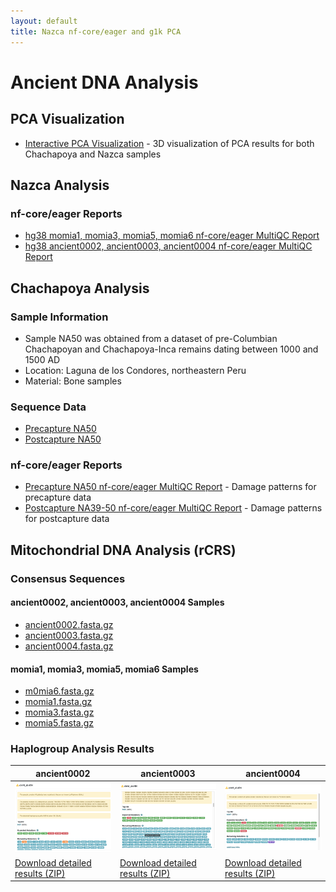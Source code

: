 ```yaml
---
layout: default
title: Nazca nf-core/eager and g1k PCA
---
```


# Ancient DNA Analysis

## PCA Visualization
- [Interactive PCA Visualization](pca_visualization.html) - 3D visualization of PCA results for both Chachapoya and Nazca samples

## Nazca Analysis

### nf-core/eager Reports
- [hg38 momia1, momia3, momia5, momia6 nf-core/eager MultiQC Report](eager_hg38_ipn_eager_multiqc/multiqc_report.html#damageprofiler)
- [hg38 ancient0002, ancient0003, ancient0004 nf-core/eager MultiQC Report](eager_hg38_a234_eager_multiqc/multiqc_report.html#damageprofiler)

## Chachapoya Analysis

### Sample Information
- Sample NA50 was obtained from a dataset of pre-Columbian Chachapoyan and Chachapoya-Inca remains dating between 1000 and 1500 AD
- Location: Laguna de los Condores, northeastern Peru
- Material: Bone samples

### Sequence Data
- [Precapture NA50](https://trace.ncbi.nlm.nih.gov/Traces/?view=run_browser&acc=SRR1298755&display=metadata)
- [Postcapture NA50](https://trace.ncbi.nlm.nih.gov/Traces/?view=run_browser&acc=SRR1314601&display=metadata)

### nf-core/eager Reports
- [Precapture NA50 nf-core/eager MultiQC Report](eager_chachapoya_precapture_eager_multiqc/multiqc_report.html#damageprofiler) - Damage patterns for precapture data
- [Postcapture NA39-50 nf-core/eager MultiQC Report](eager_chachapoya_postcapture_eager_multiqc/multiqc_report.html#damageprofiler) - Damage patterns for postcapture data

## Mitochondrial DNA Analysis (rCRS)

### Consensus Sequences
#### ancient0002, ancient0003, ancient0004 Samples
- [ancient0002.fasta.gz](eager_rcrs_a234_eager_multiqc/consensus_sequence/ancient0002.fasta.gz)
- [ancient0003.fasta.gz](eager_rcrs_a234_eager_multiqc/consensus_sequence/ancient0003.fasta.gz)
- [ancient0004.fasta.gz](eager_rcrs_a234_eager_multiqc/consensus_sequence/ancient0004.fasta.gz)

#### momia1, momia3, momia5, momia6 Samples
- [m0mia6.fasta.gz](eager_rcrs_ipn_eager_multiqc/consensus_sequence/m0mia6.fasta.gz)
- [momia1.fasta.gz](eager_rcrs_ipn_eager_multiqc/consensus_sequence/momia1.fasta.gz)
- [momia3.fasta.gz](eager_rcrs_ipn_eager_multiqc/consensus_sequence/momia3.fasta.gz)
- [momia5.fasta.gz](eager_rcrs_ipn_eager_multiqc/consensus_sequence/momia5.fasta.gz)

### Haplogroup Analysis Results

| ancient0002 | ancient0003 | ancient0004 |
|-------------|-------------|-------------|
| ![ancient0002 haplogroup](haplogrep3_rCRS_nazca/ancient0002-haplogrep3.png) | ![ancient0003 haplogroup](haplogrep3_rCRS_nazca/ancient0003-haplogrep3.png) | ![ancient0004 haplogroup](haplogrep3_rCRS_nazca/ancient0004-haplogrep3.png) |
| [Download detailed results (ZIP)](haplogrep3_rCRS_nazca/ancient0002-haplogroups.zip) | [Download detailed results (ZIP)](haplogrep3_rCRS_nazca/ancient0003-haplogroups.zip) | [Download detailed results (ZIP)](haplogrep3_rCRS_nazca/ancient0004-haplogroups.zip) |

